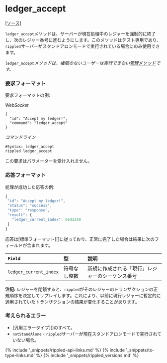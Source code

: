 # ledger_accept
[[ソース]<br>](https://github.com/ripple/rippled/blob/a61ffab3f9010d8accfaa98aa3cacc7d38e74121/src/ripple/rpc/handlers/LedgerAccept.cpp "Source")

`ledger_accept`メソッドは、サーバーが現在処理中のレジャーを強制的に終了し、次のレジャー番号に進むようにします。このメソッドはテスト専用であり、`rippled`サーバーがスタンドアロンモードで実行されている場合にのみ使用できます。

*`ledger_accept`メソッドは、権限のないユーザーは実行できない[管理メソッド](admin-rippled-methods.html)です。*

### 要求フォーマット

要求フォーマットの例:

<!-- MULTICODE_BLOCK_START -->

*WebSocket*

```
{
  "id": "Accept my ledger!",
  "command": "ledger_accept"
}
```

*コマンドライン*

```
#Syntax: ledger_accept
rippled ledger_accept
```

<!-- MULTICODE_BLOCK_END -->

この要求はパラメーターを受け入れません。

### 応答フォーマット

処理が成功した応答の例:
```js
{
 "id": "Accept my ledger!",
 "status": "success",
 "type": "response",
 "result": {
   "ledger_current_index": 6643240
 }
}
```

応答は[標準フォーマット][]に従っており、正常に完了した場合は結果に次のフィールドが含まれます。

| `Field`                | 型             | 説明                      |
|:-----------------------|:-----------------|:---------------------------------|
| `ledger_current_index` | 符号なし整数 | 新規に作成される「現行」レジャーのシーケンス番号 |

**注記:** レジャーを閉鎖すると、`rippled`がそのレジャーのトランザクションの正規順序を決定してリプレイします。これにより、以前に現行レジャーに暫定的に適用されていたトランザクションの結果が変化することがあります。

### 考えられるエラー

* [汎用エラータイプ][]のすべて。
* `notStandAlone` - `rippled`サーバーが現在スタンドアロンモードで実行されていない場合。

<!--{# common link defs #}-->
{% include '_snippets/rippled-api-links.md' %}
{% include '_snippets/tx-type-links.md' %}
{% include '_snippets/rippled_versions.md' %}
